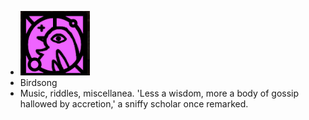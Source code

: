 - ![image.png](../assets/image_1701418846825_0.png)
- Birdsong
- Music, riddles, miscellanea. 'Less a wisdom, more a body of gossip hallowed by accretion,' a sniffy scholar once remarked.